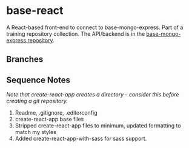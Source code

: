 # base-react

A React-based front-end to connect to base-mongo-express. Part of a training repository collection. The API/backend is in the [base-mongo-express repository](https://github.com/caltemose/base-mongo-express).

## Branches


## Sequence Notes

*Note that create-react-app creates a directory - consider this before creating a git repository.*

1. Readme, .gitignore, .editorconfig
2. create-react-app base files
3. Stripped create-react-app files to minimum, updated formatting to match my styles
4. Added create-react-app-with-sass for sass support.
